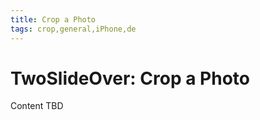 ```yaml
---
title: Crop a Photo
tags: crop,general,iPhone,de
---
```


# TwoSlideOver: Crop a Photo

Content TBD
